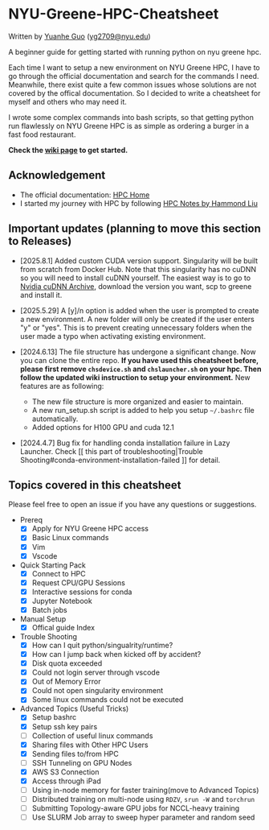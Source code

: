 # NYU-Greene-HPC-Cheatsheet
Written by [Yuanhe Guo](https://ricercarg.github.io) (yg2709@nyu.edu)

A beginner guide for getting started with running python on nyu greene hpc.

Each time I want to setup a new environment on NYU Greene HPC, I have to go through the official documentation and search for the commands I need. Meanwhile, there exist quite a few common issues whose solutions are not covered by the offical documentation. So I decided to write a cheatsheet for myself and others who may need it. 

I wrote some complex commands into bash scripts, so that getting python run flawlessly on NYU Greene HPC is as simple as ordering a burger in a fast food restaurant.

**Check the [wiki page](https://github.com/RicercarG/NYU-Greene-HPC-Cheatsheet/wiki) to get started.**

## Acknowledgement
* The official documentation: [HPC Home](https://sites.google.com/nyu.edu/nyu-hpc/home?authuser=0)
* I started my journey with HPC by following [HPC Notes by Hammond Liu](https://abstracted-crime-34a.notion.site/63aae4cc39904d11a5c744f480a42017?v=261a410e1fe24d0294ed744c21a41015&p=7ed5e95ce1dc400898f6462f6de47d2c&pm=s)

## Important updates (planning to move this section to Releases)
- [2025.8.1] Added custom CUDA version support. Singularity will be built from scratch from Docker Hub. Note that this singularity has no cuDNN so you will need to install cuDNN yourself. The easiest way is to go to [Nvidia cuDNN Archive](https://developer.nvidia.com/rdp/cudnn-archive), download the version you want, scp to greene and install it.  

- [2025.5.29] A [y]/n option is added when the user is prompted to create a new environment. A new folder will only be created if the user enters "y" or "yes". This is to prevent creating unnecessary folders when the user made a typo when activating existing environment.

- [2024.6.13] The file structure has undergone a significant change. Now you can clone the entire repo. **If you have used this cheatsheet before, please first remove `chsdevice.sh` and `chslauncher.sh` on your hpc. Then follow the updated wiki instruction to setup your environment.** New features are as following:
	- The new file structure is more organized and easier to maintain.
	- A new run_setup.sh script is added to help you setup `~/.bashrc` file automatically.
	- Added options for H100 GPU and cuda 12.1

- [2024.4.7] Bug fix for handling conda installation failure in Lazy Launcher. Check [[ this part of troubleshooting|Trouble Shooting#conda-environment-installation-failed ]] for detail.

## Topics covered in this cheatsheet
Please feel free to open an issue if you have any questions or suggestions.
* Prereq
	- [x] Apply for NYU Greene HPC access
	- [x] Basic Linux commands
	- [x] Vim
	- [x] Vscode
* Quick Starting Pack
	- [x] Connect to HPC
	- [x] Request CPU/GPU Sessions
	- [x] Interactive sessions for conda
	- [x] Jupyter Notebook
	- [x] Batch jobs
* Manual Setup
	- [x] Offical guide Index
* Trouble Shooting
	- [x] How can I quit python/singualrity/runtime?
	- [x] How can I jump back when kicked off by accident?
	- [x] Disk quota exceeded
	- [x] Could not login server through vscode
	- [x] Out of Memory Error
	- [x] Could not open singularity environment
	- [x] Some linux commands could not be executed
* Advanced Topics (Useful Tricks)
	- [x] Setup bashrc
	- [x] Setup ssh key pairs
    - [ ] Collection of useful linux commands
    - [x] Sharing files with Other HPC Users
    - [x] Sending files to/from HPC
    - [ ] SSH Tunneling on GPU Nodes
    - [x] AWS S3 Connection
    - [x] Access through iPad
    - [ ] Using in-node memory for faster training(move to Advanced Topics)
    - [ ] Distributed training on multi-node using ```RDZV```, ```srun -W``` and ```torchrun```
    - [ ] Submitting Topology-aware GPU jobs for NCCL-heavy training
    - [ ] Use SLURM Job array to sweep hyper parameter and random seed
